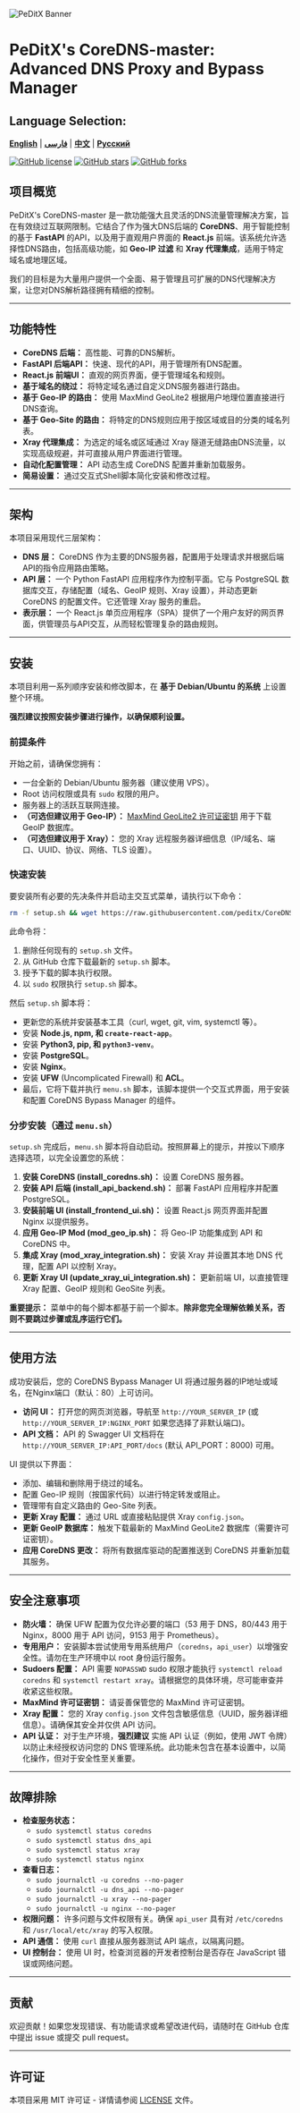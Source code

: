 ![PeDitX Banner](https://raw.githubusercontent.com/peditx/luci-theme-peditx/refs/heads/main/luasrc/brand.png)
# PeDitX's CoreDNS-master: Advanced DNS Proxy and Bypass Manager
## Language Selection:

[**English**](README.md) | [**فارسی**](README_fa.md) | [**中文**](README_zh.md) | [**Русский**](README_ru.md)


[![GitHub license](https://img.shields.io/badge/license-MIT-blue.svg)](https://github.com/peditx/CoreDNS-master/blob/main/LICENSE)
[![GitHub stars](https://img.shields.io/github/stars/peditx/CoreDNS-master.svg?style=social)](https://github.com/peditx/CoreDNS-master/stargazers)
[![GitHub forks](https://img.shields.io/github/forks/peditx/CoreDNS-master.svg?style=social)](https://github.com/peditx/CoreDNS-master/network/members)


## 项目概览

PeDitX's CoreDNS-master 是一款功能强大且灵活的DNS流量管理解决方案，旨在有效绕过互联网限制。它结合了作为强大DNS后端的 **CoreDNS**、用于智能控制的基于 **FastAPI** 的API，以及用于直观用户界面的 **React.js** 前端。该系统允许选择性DNS路由，包括高级功能，如 **Geo-IP 过滤** 和 **Xray 代理集成**，适用于特定域名或地理区域。

我们的目标是为大量用户提供一个全面、易于管理且可扩展的DNS代理解决方案，让您对DNS解析路径拥有精细的控制。

-----

## 功能特性

  * **CoreDNS 后端：** 高性能、可靠的DNS解析。
  * **FastAPI 后端API：** 快速、现代的API，用于管理所有DNS配置。
  * **React.js 前端UI：** 直观的网页界面，便于管理域名和规则。
  * **基于域名的绕过：** 将特定域名通过自定义DNS服务器进行路由。
  * **基于 Geo-IP 的路由：** 使用 MaxMind GeoLite2 根据用户地理位置直接进行DNS查询。
  * **基于 Geo-Site 的路由：** 将特定的DNS规则应用于按区域或目的分类的域名列表。
  * **Xray 代理集成：** 为选定的域名或区域通过 Xray 隧道无缝路由DNS流量，以实现高级规避，并可直接从用户界面进行管理。
  * **自动化配置管理：** API 动态生成 CoreDNS 配置并重新加载服务。
  * **简易设置：** 通过交互式Shell脚本简化安装和修改过程。

-----

## 架构

本项目采用现代三层架构：

  * **DNS 层：** CoreDNS 作为主要的DNS服务器，配置用于处理请求并根据后端API的指令应用路由策略。
  * **API 层：** 一个 Python FastAPI 应用程序作为控制平面。它与 PostgreSQL 数据库交互，存储配置（域名、GeoIP 规则、Xray 设置），并动态更新 CoreDNS 的配置文件。它还管理 Xray 服务的重启。
  * **表示层：** 一个 React.js 单页应用程序（SPA）提供了一个用户友好的网页界面，供管理员与API交互，从而轻松管理复杂的路由规则。

-----

## 安装

本项目利用一系列顺序安装和修改脚本，在 **基于 Debian/Ubuntu 的系统** 上设置整个环境。

**强烈建议按照安装步骤进行操作，以确保顺利设置。**

### 前提条件

开始之前，请确保您拥有：

  * 一台全新的 Debian/Ubuntu 服务器（建议使用 VPS）。
  * Root 访问权限或具有 `sudo` 权限的用户。
  * 服务器上的活跃互联网连接。
  * **（可选但建议用于 Geo-IP）：** [MaxMind GeoLite2 许可证密钥](https://www.maxmind.com/en/geolite2/downloads) 用于下载 GeoIP 数据库。
  * **（可选但建议用于 Xray）：** 您的 Xray 远程服务器详细信息（IP/域名、端口、UUID、协议、网络、TLS 设置）。

### 快速安装

要安装所有必要的先决条件并启动主交互式菜单，请执行以下命令：

```bash
rm -f setup.sh && wget https://raw.githubusercontent.com/peditx/CoreDNS-master/refs/heads/main/setup.sh && chmod +x setup.sh && sudo bash setup.sh
```

此命令将：

1.  删除任何现有的 `setup.sh` 文件。
2.  从 GitHub 仓库下载最新的 `setup.sh` 脚本。
3.  授予下载的脚本执行权限。
4.  以 `sudo` 权限执行 `setup.sh` 脚本。

然后 `setup.sh` 脚本将：

  * 更新您的系统并安装基本工具（curl, wget, git, vim, systemctl 等）。
  * 安装 **Node.js, npm, 和 `create-react-app`**。
  * 安装 **Python3, pip, 和 `python3-venv`**。
  * 安装 **PostgreSQL**。
  * 安装 **Nginx**。
  * 安装 **UFW** (Uncomplicated Firewall) 和 **ACL**。
  * 最后，它将下载并执行 `menu.sh` 脚本，该脚本提供一个交互式界面，用于安装和配置 CoreDNS Bypass Manager 的组件。

### 分步安装（通过 `menu.sh`）

`setup.sh` 完成后，`menu.sh` 脚本将自动启动。按照屏幕上的提示，并按以下顺序选择选项，以完全设置您的系统：

1.  **安装 CoreDNS (install\_coredns.sh)：** 设置 CoreDNS 服务器。
2.  **安装 API 后端 (install\_api\_backend.sh)：** 部署 FastAPI 应用程序并配置 PostgreSQL。
3.  **安装前端 UI (install\_frontend\_ui.sh)：** 设置 React.js 网页界面并配置 Nginx 以提供服务。
4.  **应用 Geo-IP Mod (mod\_geo\_ip.sh)：** 将 Geo-IP 功能集成到 API 和 CoreDNS 中。
5.  **集成 Xray (mod\_xray\_integration.sh)：** 安装 Xray 并设置其本地 DNS 代理，配置 API 以控制 Xray。
6.  **更新 Xray UI (update\_xray\_ui\_integration.sh)：** 更新前端 UI，以直接管理 Xray 配置、GeoIP 规则和 GeoSite 列表。

**重要提示：** 菜单中的每个脚本都基于前一个脚本。**除非您完全理解依赖关系，否则不要跳过步骤或乱序运行它们。**

-----

## 使用方法

成功安装后，您的 CoreDNS Bypass Manager UI 将通过服务器的IP地址或域名，在Nginx端口（默认：80）上可访问。

  * **访问 UI：** 打开您的网页浏览器，导航至 `http://YOUR_SERVER_IP` (或 `http://YOUR_SERVER_IP:NGINX_PORT` 如果您选择了非默认端口)。
  * **API 文档：** API 的 Swagger UI 文档将在 `http://YOUR_SERVER_IP:API_PORT/docs` (默认 API\_PORT：8000) 可用。

UI 提供以下界面：

  * 添加、编辑和删除用于绕过的域名。
  * 配置 Geo-IP 规则（按国家代码）以进行特定转发或阻止。
  * 管理带有自定义路由的 Geo-Site 列表。
  * **更新 Xray 配置：** 通过 URL 或直接粘贴提供 Xray `config.json`。
  * **更新 GeoIP 数据库：** 触发下载最新的 MaxMind GeoLite2 数据库（需要许可证密钥）。
  * **应用 CoreDNS 更改：** 将所有数据库驱动的配置推送到 CoreDNS 并重新加载其服务。

-----

## 安全注意事项

  * **防火墙：** 确保 UFW 配置为仅允许必要的端口（53 用于 DNS，80/443 用于 Nginx，8000 用于 API 访问，9153 用于 Prometheus）。
  * **专用用户：** 安装脚本尝试使用专用系统用户（`coredns`，`api_user`）以增强安全性。请勿在生产环境中以 root 身份运行服务。
  * **Sudoers 配置：** API 需要 `NOPASSWD` sudo 权限才能执行 `systemctl reload coredns` 和 `systemctl restart xray`。请根据您的具体环境，尽可能审查并收紧这些权限。
  * **MaxMind 许可证密钥：** 请妥善保管您的 MaxMind 许可证密钥。
  * **Xray 配置：** 您的 Xray `config.json` 文件包含敏感信息（UUID，服务器详细信息）。请确保其安全并仅供 API 访问。
  * **API 认证：** 对于生产环境，**强烈建议** 实施 API 认证（例如，使用 JWT 令牌）以防止未经授权访问您的 DNS 管理系统。此功能未包含在基本设置中，以简化操作，但对于安全性至关重要。

-----

## 故障排除

  * **检查服务状态：**
      * `sudo systemctl status coredns`
      * `sudo systemctl status dns_api`
      * `sudo systemctl status xray`
      * `sudo systemctl status nginx`
  * **查看日志：**
      * `sudo journalctl -u coredns --no-pager`
      * `sudo journalctl -u dns_api --no-pager`
      * `sudo journalctl -u xray --no-pager`
      * `sudo journalctl -u nginx --no-pager`
  * **权限问题：** 许多问题与文件权限有关。确保 `api_user` 具有对 `/etc/coredns` 和 `/usr/local/etc/xray` 的写入权限。
  * **API 通信：** 使用 `curl` 直接从服务器测试 API 端点，以隔离问题。
  * **UI 控制台：** 使用 UI 时，检查浏览器的开发者控制台是否存在 JavaScript 错误或网络问题。

-----

## 贡献

欢迎贡献！如果您发现错误、有功能请求或希望改进代码，请随时在 GitHub 仓库中提出 issue 或提交 pull request。

-----

## 许可证

本项目采用 MIT 许可证 - 详情请参阅 [LICENSE](https://www.google.com/search?q=LICENSE) 文件。
